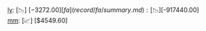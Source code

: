 [ly](record/ly/summary.md): [📉] [$-3272.00]  
[fa](record/fa/summary.md): [📉] [$-917440.00]  
[mm](record/mm/summary.md): [📈] [$4549.60]  
